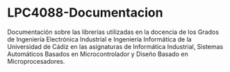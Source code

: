 # LPC4088-Documentacion
Documentación sobre las librerías utilizadas en la docencia de los Grados de Ingeniería Electrónica Industrial e Ingeniería Informática de la Universidad de Cádiz en las asignaturas de Informática Industrial, Sistemas Automáticos Basados en Microcontrolador y Diseño Basado en Microprocesadores.
